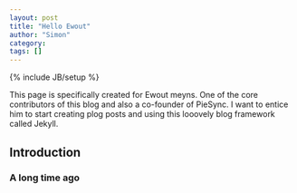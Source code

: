 ```yaml
---
layout: post
title: "Hello Ewout"
author: "Simon"
category: 
tags: []
---
```

{% include JB/setup %}

This page is specifically created for Ewout meyns. One of the core contributors of this blog and also a co-founder of PieSync. I want to entice him to start creating plog posts and using this looovely blog framework called Jekyll.

## Introduction

### A long time ago

